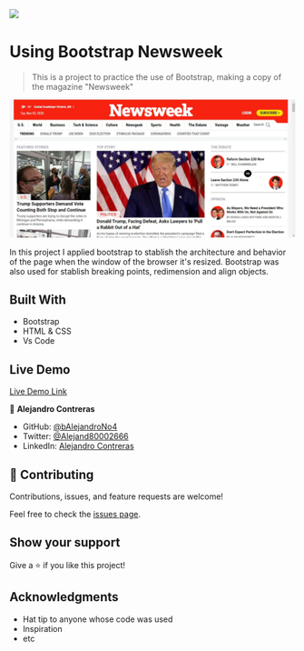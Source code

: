 ![](https://img.shields.io/badge/Microverse-blueviolet)

# Using Bootstrap Newsweek

> This is a project to practice the use of Bootstrap, making a copy of the magazine "Newsweek"

![screenshot](./Screenshot.JPG)

In this project I applied bootstrap to stablish the architecture and behavior
of the page when the window of the browser it's resized.
Bootstrap was also used for stablish breaking points, redimension and align objects.

## Built With

- Bootstrap
- HTML & CSS
- Vs Code

## Live Demo

[Live Demo Link](https://alejandrono4.github.io/Using-Bootstrap-Newsweek/)

👤 **Alejandro Contreras**

- GitHub: [@bAlejandroNo4](https://github.com/AlejandroNo4)
- Twitter: [@Alejand80002666](https://twitter.com/Alejand80002666)
- LinkedIn: [Alejandro Contreras](https://www.linkedin.com/in/alejandro-contreras-rodriguez-b524821b5/)

## 🤝 Contributing

Contributions, issues, and feature requests are welcome!

Feel free to check the [issues page](https://github.com/AlejandroNo4/Using-Bootstrap-Newsweek/issues).

## Show your support

Give a ⭐️ if you like this project!

## Acknowledgments

- Hat tip to anyone whose code was used
- Inspiration
- etc
